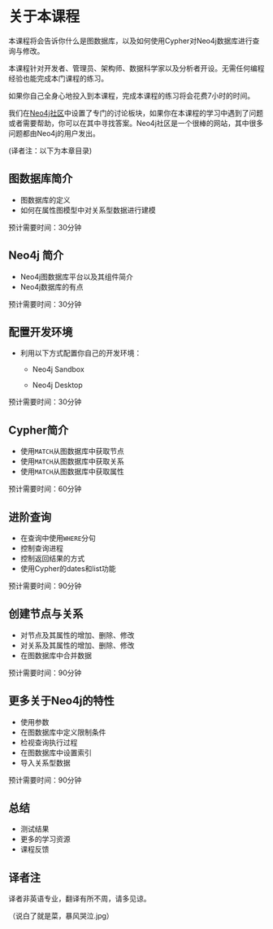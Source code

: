 # 关于本课程

本课程将会告诉你什么是图数据库，以及如何使用Cypher对Neo4j数据库进行查询与修改。

本课程针对开发者、管理员、架构师、数据科学家以及分析者开设。无需任何编程经验也能完成本门课程的练习。

如果你自己全身心地投入到本课程，完成本课程的练习将会花费7小时的时间。

我们在[Neo4j社区]( https://community.neo4j.com/c/general/online-training )中设置了专门的讨论板块，如果你在本课程的学习中遇到了问题或者需要帮助，你可以在其中寻找答案。Neo4j社区是一个很棒的网站，其中很多问题都由Neo4j的用户发出。

(译者注：以下为本章目录)

## 图数据库简介

+ 图数据库的定义
+ 如何在属性图模型中对关系型数据进行建模

预计需要时间：30分钟

## Neo4j 简介

- Neo4j图数据库平台以及其组件简介
- Neo4j数据库的有点

预计需要时间：30分钟

## 配置开发环境

+ 利用以下方式配置你自己的开发环境：

  + Neo4j Sandbox

  + Neo4j Desktop

预计需要时间：30分钟

## Cypher简介

+ 使用`MATCH`从图数据库中获取节点
+ 使用`MATCH`从图数据库中获取关系
+ 使用`MATCH`从图数据库中获取属性

预计需要时间：60分钟

## 进阶查询

+ 在查询中使用`WHERE`分句
+ 控制查询进程
+ 控制返回结果的方式
+ 使用Cypher的dates和list功能

预计需要时间：90分钟

## 创建节点与关系

+ 对节点及其属性的增加、删除、修改
+ 对关系及其属性的增加、删除、修改
+ 在图数据库中合并数据

预计需要时间：90分钟

## 更多关于Neo4j的特性

+ 使用参数
+ 在图数据库中定义限制条件
+ 检视查询执行过程
+ 在图数据库中设置索引
+ 导入关系型数据

预计需要时间：90分钟

## 总结

+ 测试结果
+ 更多的学习资源
+ 课程反馈

## 译者注

译者非英语专业，翻译有所不周，请多见谅。

（说白了就是菜，暴风哭泣.jpg）